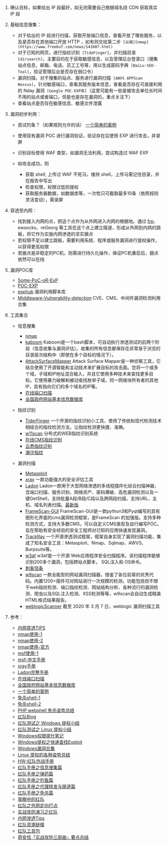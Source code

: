 1. 确认目标，如果给出 IP 段最好，如无则需要自己根据域名绕 CDN 获取真实 IP 段

2. 基础信息搜集：

	- 对于给出的 IP 段进行扫描，获取开放端口信息，查看开放了哪些服务，以及是否存在其他端口开放 HTTP ，如有则交给第二步` [尖端][nmap](https://www.freebuf.com/news/141607.html)`
	- 对于已知的网页，进行指纹识别` [TideFinger]`，并扫描目录` [dirsearch]`，主要目的在于获取敏感信息、以及管理后台登录口（搜集站点信息，邮箱、电话、员工工号等，用以生成密码字典` [BaiLu-SED-Tool]`，验证管理后台是否存在弱口令）
	- 漏洞扫描，对于搜集的站点、服务进行漏洞扫描` [AWVS APPScan Nessus]`，针对敏感端口，查看其服务版本信息，查看是否存在可直接利用的 Nday 漏洞` [Google POC-EXP库]`（这里可能有一些是被攻击单位长时间不用的站点或者端口，但是也是存在漏洞的，重点关注下）
	- 查看站点是否存在敏感信息、敏感文件泄露 

3. 漏洞初步利用：
	
	- 尝试钓鱼？（如果规则允许的话） [一个简单的案例](https://zhuanlan.zhihu.com/p/91676165)
	- 使用现有漏洞 POC 进行漏洞验证，验证存在后使用 EXP 进行攻击，并录屏
	- 识别目标使用 WAF 类型，如漏洞无法利用，尝试构造过 WAF EXP
	- 如攻击成功，则

		- 获取 shell, 上传过 WAF 不死马，维持 shell，上传马需记住目录，并在报告中写出
		- 检查权限，权限过低则提权
		- 获取服务器数据，如数据库等，一次性只可截取最多10条（依照规则灵活变动），需录屏

4. 穿透至内网：
	
	- 找到接入内网的点，把这个点作为从外网进入内网的根据地。通过 [frp](https://www.anquanke.com/post/id/184855)、ewsocks、reGeorg 等工具在这个点上建立隧道，形成从外网到内网的跳板，将它作为实施内网渗透的坚实据点
	- 若权限不足以建立跳板，需要利用系统、程序或服务漏洞进行提权操作，以获得更高权限
	- 若据点是非稳定的PC机，则需进行持久化操作，保证PC机重启后，据点依然可以在线

5. 漏洞POC库

	- [Some-PoC-oR-ExP](https://github.com/coffeehb/Some-PoC-oR-ExP)
	- [POC-EXP](https://github.com/SmithEcon/POC-EXP/tree/master/POC-EXP-master/POC-EXP)
	- [exphub](https://github.com/zhzyker/exphub) 漏洞利用脚本库
	- [Middleware-Vulnerability-detection](https://github.com/mai-lang-chai/Middleware-Vulnerability-detection) CVE、CMS、中间件漏洞检测利用合集

6. 工具集合

	- 信息搜集

		- [nmap](https://github.com/nmap/nmap)
		- [kaboom](https://github.com/Leviathan36/kaboom) Kaboom是一个bash脚本，可自动执行渗透测试的前两个阶段（信息收集与漏洞评估）。收集的所有信息都保存在非常易于浏览的目录层次结构中（即使在多个目标的情况下）。
		- [AttackSurfaceMapper](https://github.com/superhedgy/AttackSurfaceMapper) Attack Surface Mapper是一种侦察工具，它结合使用了开源智能和主动技术来扩展目标的攻击面。您将一个或多个域，子域和IP地址混合输入，并且它使用多种技术来查找更多目标。它使用暴力破解和被动查找枚举子域，同一网络块所有者的其他IP，具有指向它们的多个域名的IP等。
		- [在线端口扫描](http://coolaf.com/tool/port)
		- [全国政府网站基本信息数据库](http://114.55.181.28/databaseInfo/index)

	- 指纹识别

		- [TiderFinger](https://github.com/TideSec/TideFinger) 一个开源的指纹识别小工具，使用了传统和现代检测技术相结合的指纹检测方法，让指纹检测更快捷、准确。
		- [w11scan](https://github.com/w-digital-scanner/w11scan) 分布式的WEB指纹识别系统
		- [在线CMS指纹识别](http://whatweb.bugscaner.com/look/)
		- [云悉指纹识别](http://www.yunsee.cn/info.html)
		- [潮汐指纹](http://finger.tidesec.net/)

	- 漏洞扫描

		- [Metasploit](https://github.com/rapid7/metasploit-framework)
		- [xray](https://github.com/chaitin/xray) 一款功能强大的安全评估工具
		- [Ladon](https://github.com/k8gege/Ladon) Ladon一款用于大型网络渗透的多线程插件化综合扫描神器，含端口扫描、服务识别、网络资产、密码爆破、高危漏洞检测以及一键GetShell，支持批量A段/B段/C段以及跨网段扫描，支持URL、主机、域名列表扫描。[最新版](https://k8gege.org/Download)
		- [FrameScan-GUI](https://github.com/qianxiao996/FrameScan-GUI) FrameScan-GUI是一款python3和Pyqt编写的具有图形化界面的cms漏洞检测框架，是FrameScan 的加强版。支持多种检测方式，支持大多数CMS，可以自定义CMS类型及自行编写POC。旨在帮助有安全经验的安全工程师对已知的应用快速发现漏洞。
		- [TrackRay](https://github.com/iSafeBlue/TrackRay) 一个开源渗透测试框架，框架自身实现了漏洞扫描功能，集成了知名安全工具：Metasploit、Nmap、Sqlmap、AWVS、Burpsuite等。
		- [w3af](https://github.com/andresriancho/w3af) w3af是一个开源 Web应用程序安全扫描程序。该扫描程序能够识别200多个漏洞，包括跨站点脚本， SQL注入和 OS命令。
		- [刺客信条]()
		- [w9scan](https://github.com/w-digital-scanner/w9scan) 一款全能型的网站漏洞扫描器，借鉴了各位前辈的优秀代码。内置1200+插件可对网站进行一次规模的检测，功能包括但不限于web指纹检测、端口指纹检测、网站结构分析、各种流行的漏洞检测、爬虫以及SQL注入检测、XSS检测等等，w9scan会自动生成精美HTML格式结果报告。
		- [weblogicScanner](https://github.com/0xn0ne/weblogicScanner) 截至 2020 年 3 月 7 日，weblogic 漏洞扫描工具


7. 参考：
	- [内网穿透TIPS](https://github.com/Ridter/Intranet_Penetration_Tips)
	- [nmap使用-1](https://www.freebuf.com/news/141607.html)
	- [nmap使用-2](https://www.tr0y.wang/2019/05/24/Nmap-guide/)
	- [nmap使用-官方](https://nmap.org/man/zh/index.html)
	- [msf使用-1](https://xz.aliyun.com/t/3007)
	- [msf-中文手册](https://wizardforcel.gitbooks.io/metasploit-manual/content/index.html)
	- [xray手册](https://docs.xray.cool/#/tutorial/webscan_proxy)
	- [Ladon完整手册](https://k8gege.org/Ladon/)
	- [在线端口扫描](http://coolaf.com/tool/port)
	- [全国政府网站基本信息数据库](http://114.55.181.28/databaseInfo/index)
	- [一个简单的案例](https://zhuanlan.zhihu.com/p/37581824)
	- [免杀shell-1](https://github.com/yzddmr6/as_webshell_venom)
	- [免杀shell-2](https://github.com/LandGrey/webshell-detect-bypass)
	- [PHP webshell 免杀姿势总结](https://www.sqlsec.com/2020/07/shell.html)
	- [红队Blog](https://www.secpulse.com/newpage/author?author_id=33870)
	- [红队测试之 Windows 提权小结](https://www.chainnews.com/articles/826678984227.htm)
	- [红队测试之 Linux 提权小结](https://www.secpulse.com/archives/138197.html)
	- [Windows权限提升笔记](https://xz.aliyun.com/t/2519#toc-14)
	- [Windows提权之快速查找Exploit](https://cloud.tencent.com/developer/article/1540505)
	- [Windows漏洞合集](https://github.com/SecWiki/windows-kernel-exploits)
	- [Linux 提权的各种姿势总结](https://blog.csdn.net/weixin_45116657/article/details/103176461)
	- [HW-红队作战手册](https://zhuanlan.zhihu.com/p/148954500)
	- [红队手册之信息搜集篇](https://sec.thief.one/article_content?a_id=105c893c0b9970c3fc75861f23a413d8)
	- [红队手册之弹药篇](https://mp.weixin.qq.com/s?__biz=MzUzMDA4NDMzNw==&mid=2247485108&idx=1&sn=baa941d7fa506631eef815aac502a4cc&chksm=fa567e2acd21f73c4f9968f8dfd352ff33e8093068a14a3f4ae1f59437bb6b399a57386e7b47&scene=21#wechat_redirect)
	- [红队手册之钓鱼篇](https://sec.thief.one/article_content?a_id=d202df2aec0673e3bf637adcf4f017f9)
	- [红队手册之代理转发与隧道篇](https://mp.weixin.qq.com/s?__biz=MzUzMDA4NDMzNw==&mid=2247485117&idx=1&sn=83442566dd4b4d675cea08a729b4f8a5&chksm=fa567e23cd21f735378f952803a3d9210b1f94cda78ef87fb0696d96075d0459d88474fd5ac7&scene=21#wechat_redirect)
	- [红队手册之免杀篇](https://sec.thief.one/article_content?a_id=d228e82dbf1bf060bcfd097026dd9efe)
	- [我眼中的红队](https://zhuanlan.zhihu.com/p/83607265)
	- [红队之外网定向打点](https://cloud.tencent.com/developer/article/1501398)
	- [实战攻防演习之红队](https://www.cnblogs.com/backlion/p/11435746.html)
	- [内网渗透Tips](https://github.com/Ridter/Intranet_Penetration_Tips)
	- [红队资源链接](https://github.com/hudunkey/Red-Team-links)
	- [红队工具包](https://github.com/infosecn1nja/Red-Teaming-Toolkit)
	- [奇安信「实战攻防三部曲」要点总结](https://ciphersaw.me/2019/09/22/%E5%A5%87%E5%AE%89%E4%BF%A1%E3%80%8C%E5%AE%9E%E6%88%98%E6%94%BB%E9%98%B2%E4%B8%89%E9%83%A8%E6%9B%B2%E3%80%8D%E8%A6%81%E7%82%B9%E6%80%BB%E7%BB%93/)
